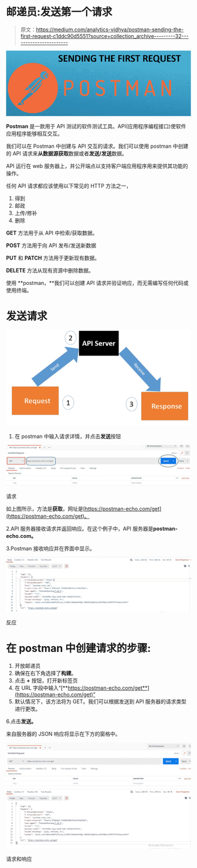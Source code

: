 # 邮递员:发送第一个请求

> 原文：<https://medium.com/analytics-vidhya/postman-sending-the-first-request-c1ddc90d5551?source=collection_archive---------32----------------------->

![](img/53509f04291481b28c67919889940c7d.png)

**Postman** 是一款用于 API 测试的软件测试工具。API(应用程序编程接口)使软件应用程序能够相互交互。

我们可以在 Postman 中创建与 API 交互的请求。我们可以使用 postman 中创建的 API 请求来**从数据源获取**数据或者**发送/发送**数据。

API 运行在 web 服务器上，并公开端点以支持客户端应用程序用来提供其功能的操作。

任何 API 请求都应该使用以下常见的 HTTP 方法之一，

1.  得到
2.  邮政
3.  上传/修补
4.  删除

**GET** 方法用于从 API 中检索/获取数据。

**POST** 方法用于向 API 发布/发送新数据

**PUT** 和 **PATCH** 方法用于更新现有数据。

**DELETE** 方法从现有资源中删除数据。

使用 **postman，**我们可以创建 API 请求并验证响应，而无需编写任何代码或使用终端。

# **发送请求**

![](img/b112e6b908e28e96506f2d54ce89874d.png)

1.  在 postman 中输入请求详情，并点击**发送**按钮

![](img/77ecab5c9ab4b5179824484780f47930.png)

请求

如上图所示，方法是**获取**，网址是[https://postman-echo.com/get](https://postman-echo.com/get)。

2.API 服务器接收请求并返回响应。在这个例子中，API 服务器是**postman-echo.com。**

3.Postman 接收响应并在界面中显示。

![](img/500e7e6b5bec07a70ba56be134352c3c.png)

反应

# **在 postman 中创建请求的步骤:**

1.  开放邮递员
2.  确保在右下角选择了**构建**。
3.  点击 **+** 按钮，打开新标签页
4.  在 URL 字段中输入“[**https://postman-echo.com/get**](https://postman-echo.com/get)”
5.  默认情况下，该方法将为 GET。我们可以根据发送到 API 服务器的请求类型进行更改。

6.点击**发送。**

来自服务器的 JSON 响应将显示在下方的窗格中。

![](img/247bfe2943a1e9801a87bcfc6cae86b6.png)

请求和响应